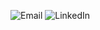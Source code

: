 ![Email](https://img.shields.io/badge/email-kian%40bazza.dev-EA4335?logo=gmail)
![LinkedIn](https://img.shields.io/badge/linkedin-kianbazarjani-white?logo=linkedin)
<!---
BazzaDEV/BazzaDEV is a ✨ special ✨ repository because its `README.md` (this file) appears on your GitHub profile.
You can click the Preview link to take a look at your changes.
--->
